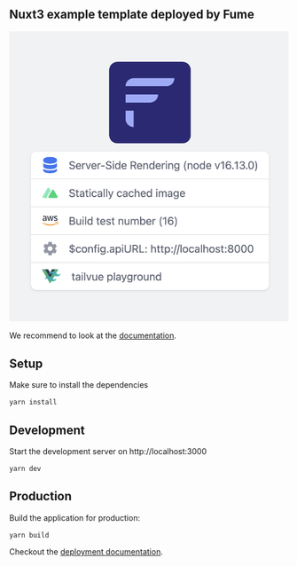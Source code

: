 ## Nuxt3 example template deployed by Fume

<p align="center">
  <img src="https://github.com/fumeapp/nitro/blob/production/nuxt3.png?raw=true" />
</p>

We recommend to look at the [documentation](https://v3.nuxtjs.org).

## Setup

Make sure to install the dependencies

```bash
yarn install
```

## Development

Start the development server on http://localhost:3000

```bash
yarn dev
```

## Production

Build the application for production:

```bash
yarn build
```

Checkout the [deployment documentation](https://v3.nuxtjs.org/docs/deployment).

